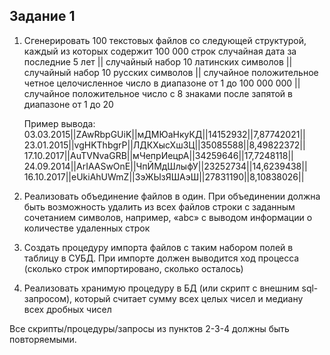 ## Задание 1

1. Сгенерировать 100 текстовых файлов со следующей структурой, каждый из которых содержит 100 000 строк
случайная дата за последние 5 лет || случайный набор 10 латинских символов || случайный набор 10 русских символов || случайное положительное четное целочисленное число в диапазоне от 1 до 100 000 000   || случайное положительное число с 8 знаками после запятой в диапазоне от 1 до 20

    Пример вывода:    
    03.03.2015||ZAwRbpGUiK||мДМЮаНкуКД||14152932||7,87742021||    
    23.01.2015||vgHKThbgrP||ЛДКХысХшЗЦ||35085588||8,49822372||    
    17.10.2017||AuTVNvaGRB||мЧепрИецрА||34259646||17,7248118||    
    24.09.2014||ArIAASwOnE||ЧпЙМдШлыфУ||23252734||14,6239438||    
    16.10.2017||eUkiAhUWmZ||ЗэЖЫзЯШАэШ||27831190||8,10838026||

2. Реализовать объединение файлов в один. При объединении должна быть возможность удалить из всех файлов строки с заданным сочетанием символов, например, «abc» с выводом информации о количестве удаленных строк
3. Создать процедуру импорта файлов с таким набором полей в таблицу в СУБД. При импорте должен выводится ход процесса (сколько строк импортировано, сколько осталось)
4. Реализовать хранимую процедуру в БД (или скрипт с внешним sql-запросом), который считает сумму всех целых чисел и медиану всех дробных чисел

Все скрипты/процедуры/запросы из пунктов 2-3-4 должны быть повторяемыми.
